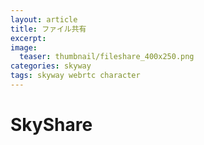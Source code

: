 ```yaml
---
layout: article
title: ファイル共有
excerpt: 
image:
  teaser: thumbnail/fileshare_400x250.png
categories: skyway
tags: skyway webrtc character
---
```


# SkyShare